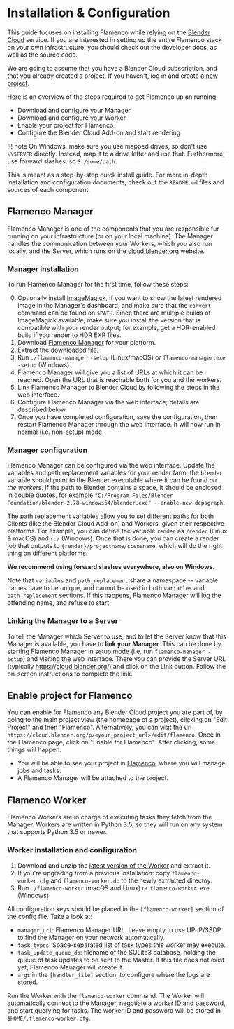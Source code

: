 # Installation & Configuration

This guide focuses on installing Flamenco while relying on the
[Blender Cloud](https://cloud.blender.org/) service. If you are interested in setting up the entire
Flamenco stack on your own infrastructure, you should check out the developer docs, as well as the
source code.

We are going to assume that you have a Blender Cloud subscription, and that you already created a
project. If you haven't, log in and create a [new project](https://cloud.blender.org/p/).

Here is an overview of the steps required to get Flamenco up an running.

- Download and configure your Manager
- Download and configure your Worker
- Enable your project for Flamenco
- Configure the Blender Cloud Add-on and start rendering

!!! note
    On Windows, make sure you use mapped drives, so don't use `\\SERVER` directly. Instead, map it
    to a drive letter and use that. Furthermore, use forward slashes, so `S:/some/path`.

This is meant as a step-by-step quick install guide. For more in-depth installation and
configuration documents, check out the `README.md` files and sources of each component.


## Flamenco Manager

Flamenco Manager is one of the components that you are responsible fur running on your
infrastructure (or on your local machine). The Manager handles the communication between your
Workers, which you also run locally, and the Server, which runs on the
[cloud.blender.org](https://cloud.blender.org) website.


### Manager installation

To run Flamenco Manager for the first time, follow these steps:

0. Optionally install [ImageMagick](https://www.imagemagick.org/script/download.php), if you want to
   show the latest rendered image in the Manager's dashboard, and make sure that the `convert`
   command can be found on `$PATH`. Since there are multiple builds of ImageMagick available, make
   sure you install the version that is compatible with your render output; for example, get a
   HDR-enabled build if you render to HDR EXR files.
1. Download [Flamenco Manager](https://www.flamenco.io/download/) for your platform.
2. Extract the downloaded file.
3. Run `./flamenco-manager -setup` (Linux/macOS) or `flamenco-manager.exe -setup` (Windows).
4. Flamenco Manager will give you a list of URLs at which it can be reached. Open the URL that is
   reachable both for you and the workers.
5. Link Flamenco Manager to Blender Cloud by following the steps in the web interface.
6. Configure Flamenco Manager via the web interface; details are described below.
7. Once you have completed configuration, save the configuration, then restart Flamenco Manager
   through the web interface. It will now run in normal (i.e. non-setup) mode.

### Manager configuration

Flamenco Manager can be configured via the web interface. Update the variables and path replacement
variables for your render farm; the `blender` variable should point to the Blender executable where
it can be found *on the workers*. If the path to Blender contains a space, it should be enclosed in
double quotes, for example
`"C:/Program Files/Blender Foundation/blender-2.78-windows64/blender.exe" --enable-new-depsgraph`.

The path replacement variables allow you to set different paths for both Clients (like the Blender
Cloud Add-on) and Workers, given their respective platforms. For example, you can define the
variable `render` as `/render` (Linux & macOS) and `r:/` (Windows). Once that is done, you can
create a render job that outputs to `{render}/projectname/scenename`, which will do the right thing
on different platforms.

**We recommend using forward slashes everywhere, also on Windows.**

Note that `variables` and `path_replacement` share a namespace -- variable names have to be unique,
and cannot be used in both `variables` and `path_replacement` sections. If this happens, Flamenco
Manager will log the offending name, and refuse to start.


### Linking the Manager to a Server

To tell the Manager which Server to use, and to let the Server know that this Manager is available,
you have to **link your Manager**. This can be done by starting Flamenco Manager in setup mode
(i.e. run `flamenco-manager -setup`) and visiting the web interface. There you can provide the
Server URL (typically https://cloud.blender.org/) and click on the Link button. Follow the
on-screen instructions to complete the link.


## Enable project for Flamenco

You can enable for Flamenco any Blender Cloud project you are part of, by going to the main project
view (the homepage of a project), clicking on "Edit Project" and then "Flamenco". Alternatively,
you can visit the url `https://cloud.blender.org/p/<your_project_url>/edit/flamenco`.
Once in the Flamenco page, click on "Enable for Flamenco". After clicking, some things will happen:

- You will be able to see your project in [Flamenco](https://cloud.blender.org/flamenco/), where you
  will manage jobs and tasks.
- A Flamenco Manager will be attached to the project.


## Flamenco Worker

Flamenco Workers are in charge of executing tasks they fetch from the Manager. Workers are written
in Python 3.5, so they will run on any system that supports Python 3.5 or newer.


### Worker installation and configuration

1. Download and unzip the [latest version of the Worker](https://www.flamenco.io/download/) and
   extract it.
2. If you're upgrading from a previous installation: copy `flamenco-worker.cfg` and
  `flamenco-worker.db` to the newly extracted directoy.
3. Run `./flamenco-worker` (macOS and Linux) or `flamenco-worker.exe` (Windows)

All configuration keys should be placed in the `[flamenco-worker]` section of the config file.
Take a look at:

- `manager_url`: Flamenco Manager URL. Leave empty to use UPnP/SSDP to find the Manager on your
  network automatically.
- `task_types`: Space-separated list of task types this worker may execute.
- `task_update_queue_db`: filename of the SQLite3 database, holding the queue of task updates to be
  sent to the Master. If this file does not exist yet, Flamenco Manager will create it.
- `args` in the `[handler_file]` section, to configure where the logs are stored.

Run the Worker with the `flamenco-worker` command. The Worker will automatically connect to the
Manager, negotiate a worker ID and password, and start querying for tasks. The worker ID and
password will be stored in `$HOME/.flamenco-worker.cfg`.
